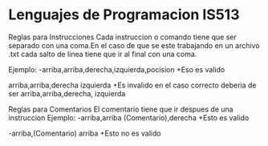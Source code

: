 # Lenguajes de Programacion IS513

Reglas para Instrucciones
Cada instruccion o comando tiene que ser separado con una coma.En el caso de que se este
trabajando en un archivo .txt cada salto de linea tiene que ir al final con una coma.

Ejemplo:
-arriba,arriba,derecha,izquierda,pocision
+Eso es valido

arriba,arriba,derecha
izquierda
+Es invalido en el caso correcto deberia de ser
arriba,arriba,derecha,
izquierda

Reglas para Comentarios
El comentario tiene que ir despues de una instruccion 
Ejemplo:
-arriba,arriba (Comentario),derecha
+Esto es valido

-arriba,(Comentario) arriba 
+Esto no es valido
